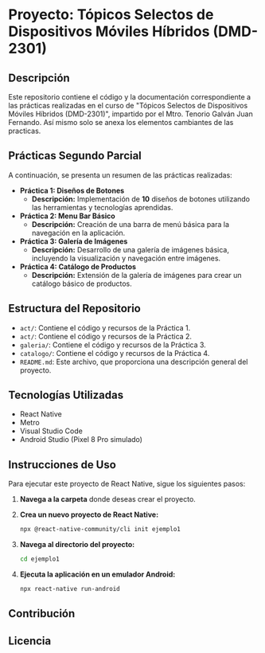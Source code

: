 # Proyecto: Tópicos Selectos de Dispositivos Móviles Híbridos (DMD-2301)

## Descripción

Este repositorio contiene el código y la documentación correspondiente a las prácticas realizadas en el curso de "Tópicos Selectos de Dispositivos Móviles Híbridos (DMD-2301)", impartido por el Mtro. Tenorio Galván Juan Fernando.
Así mismo solo se anexa los elementos cambiantes de las practicas.

## Prácticas Segundo Parcial

A continuación, se presenta un resumen de las prácticas realizadas:

*   **Práctica 1: Diseños de Botones**
    *   **Descripción:** Implementación de **10** diseños de botones utilizando las herramientas y tecnologías aprendidas.
*   **Práctica 2: Menu Bar Básico**
    *   **Descripción:** Creación de una barra de menú básica para la navegación en la aplicación.
*   **Práctica 3: Galería de Imágenes**
    *   **Descripción:** Desarrollo de una galería de imágenes básica, incluyendo la visualización y navegación entre imágenes.
*   **Práctica 4: Catálogo de Productos**
    *   **Descripción:** Extensión de la galería de imágenes para crear un catálogo básico de productos.

## Estructura del Repositorio

*   `act/`: Contiene el código y recursos de la Práctica 1.
*   `act/`: Contiene el código y recursos de la Práctica 2.
*   `galeria/`: Contiene el código y recursos de la Práctica 3.
*   `catalogo/`: Contiene el código y recursos de la Práctica 4.
*   `README.md`: Este archivo, que proporciona una descripción general del proyecto.

## Tecnologías Utilizadas

*   React Native
*   Metro
*   Visual Studio Code
*   Android Studio (Pixel 8 Pro simulado)

## Instrucciones de Uso

Para ejecutar este proyecto de React Native, sigue los siguientes pasos:

1.  **Navega a la carpeta** donde deseas crear el proyecto.
2.  **Crea un nuevo proyecto de React Native:**

    ```bash
    npx @react-native-community/cli init ejemplo1
    ```

3.  **Navega al directorio del proyecto:**

    ```bash
    cd ejemplo1
    ```

4.  **Ejecuta la aplicación en un emulador Android:**

    ```bash
    npx react-native run-android
    ```

## Contribución


## Licencia






